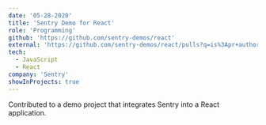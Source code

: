 ```yaml
---
date: '05-28-2020'
title: 'Sentry Demo for React'
role: 'Programming'
github: 'https://github.com/sentry-demos/react'
external: 'https://github.com/sentry-demos/react/pulls?q=is%3Apr+author%3Amikellykels+is%3Aclosed'
tech:
  - JavaScript
  - React
company: 'Sentry'
showInProjects: true
---
```


Contributed to a demo project that integrates Sentry into a React application.
